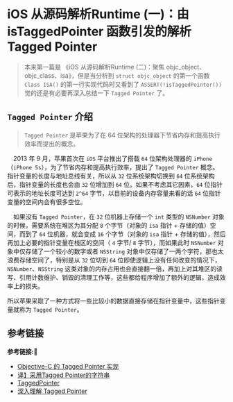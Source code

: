 # iOS 从源码解析Runtime (一)：由 isTaggedPointer 函数引发的解析 Tagged Pointer

> 本来第一篇是 《iOS 从源码解析Runtime (二)：聚焦 objc_object、objc_class、isa》，但是当分析到 `struct objc_object` 的第一个函数 `Class ISA()` 的第一行实现代码时又看到了 `ASSERT(!isTaggedPointer())` 觉的还是有必要再深入总结一下 `Tagged Pointer` 了。

## `Tagged Pointer` 介绍
> `Tagged Pointer` 是苹果为了在 64 位架构的处理器下节省内存和提高执行效率而提出的概念。

&emsp;2013 年 9 月，苹果首次在 `iOS` 平台推出了搭载 `64` 位架构处理器的 `iPhone`（`iPhone 5s`），为了节省内存和提高执行效率，提出了 `Tagged Pointer` 概念。
指针变量的长度与地址总线有关，所以从 `32` 位系统架构切换到 `64` 位系统架构后，指针变量的长度也会由 `32` 位增加到 `64` 位。如果不考虑其它因素，`64` 位指针可表示的地址长度可达到 `2^64` 字节，以目前的设备内存容量来看的话 `64` 位指针变量的空间内会有很多空位。

&emsp;如果没有 `Tagged Pointer`，在 `32` 位机器上存储一个 `int` 类型的 `NSNumber` 对象的时候，需要系统在堆区为其分配 `8` 个字节（对象的 `isa` 指针 + 存储的值）空间，而到了 `64` 位机器，就会变成 `16` 个字节（对象的 `isa` 指针 + 存储的值），然后再加上必要的指针变量在栈区的空间（ `4` 字节/ `8` 字节），而如果此时 `NSNumber` 对象中仅存储了一个较小的数字或者 `NSString` 对象中仅存储了一两个字符，那也太浪费存储空间了，特别是从 `32` 位切到  `64` 位即使逻辑上没有任何改变的情况下，`NSNumber`、`NSString` 这类对象的内存占用也会直接翻一倍，再加上对其堆区的读写、引用计数维护、销毁的清理工作等，这些都给程序增加了额外的逻辑，造成效率上的损失。

所以苹果采取了一种方式将一些比较小的数据直接存储在指针变量中，这些指针变量就称为 `Tagged Pointer`。



## 参考链接
**参考链接:🔗**
+ [Objective-C 的 Tagged Pointer 实现](https://www.jianshu.com/p/58d00e910b1e)
+ [译】采用Tagged Pointer的字符串](http://www.cocoachina.com/articles/13449)
+ [TaggedPointer](https://www.jianshu.com/p/01153d2b28eb?utm_campaign=maleskine&utm_content=note&utm_medium=seo_notes&utm_source=recommendation)
+ [深入理解 Tagged Pointer](https://www.infoq.cn/article/deep-understanding-of-tagged-pointer)

